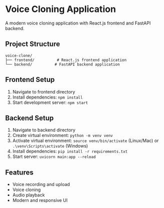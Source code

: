 # Voice Cloning Application

A modern voice cloning application with React.js frontend and FastAPI backend.

## Project Structure
```
voice-clone/
├── frontend/          # React.js frontend application
└── backend/          # FastAPI backend application
```

## Frontend Setup
1. Navigate to frontend directory
2. Install dependencies: `npm install`
3. Start development server: `npm start`

## Backend Setup
1. Navigate to backend directory
2. Create virtual environment: `python -m venv venv`
3. Activate virtual environment: `source venv/bin/activate` (Linux/Mac) or `.\venv\Scripts\activate` (Windows)
4. Install dependencies: `pip install -r requirements.txt`
5. Start server: `uvicorn main:app --reload`

## Features
- Voice recording and upload
- Voice cloning
- Audio playback
- Modern and responsive UI 
